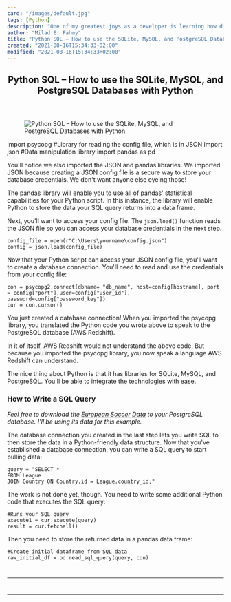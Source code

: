 ```yaml
---
card: "/images/default.jpg"
tags: [Python]
description: "One of my greatest joys as a developer is learning how differ"
author: "Milad E. Fahmy"
title: "Python SQL – How to use the SQLite, MySQL, and PostgreSQL Databases with Python"
created: "2021-08-16T15:34:33+02:00"
modified: "2021-08-16T15:34:33+02:00"
---
```

<div class="site-wrapper">
<main id="site-main" class="site-main outer">
<div class="inner">
<article class="post-full post tag-python tag-sql tag-mysql tag-sqlite tag-database ">
<header class="post-full-header">
<h1 class="post-full-title">Python SQL – How to use the SQLite, MySQL, and PostgreSQL Databases with Python</h1>
</header>
<figure class="post-full-image">
<picture>
<source media="(max-width: 700px)" sizes="1px" srcset="data:image/gif;base64,R0lGODlhAQABAIAAAAAAAP///yH5BAEAAAAALAAAAAABAAEAAAIBRAA7 1w">
<source media="(min-width: 701px)" sizes="(max-width: 800px) 400px,
(max-width: 1170px) 700px,
1400px" srcset="/news/content/images/size/w300/2021/03/max-duzij-qAjJk-un3BI-unsplash-1.jpg 300w,
/news/content/images/size/w600/2021/03/max-duzij-qAjJk-un3BI-unsplash-1.jpg 600w,
/news/content/images/size/w1000/2021/03/max-duzij-qAjJk-un3BI-unsplash-1.jpg 1000w,
/news/content/images/size/w2000/2021/03/max-duzij-qAjJk-un3BI-unsplash-1.jpg 2000w">
<img onerror="this.style.display='none'" src="/news/content/images/size/w2000/2021/03/max-duzij-qAjJk-un3BI-unsplash-1.jpg" alt="Python SQL – How to use the SQLite, MySQL, and PostgreSQL Databases with Python">
</picture>
</figure>
<section class="post-full-content">
<div class="post-content">
import psycopg
#Library for reading the config file, which is in JSON
import json
#Data manipulation library
import pandas as pd</code></pre><p>You'll notice we also imported the JSON and pandas libraries. We imported JSON because creating a JSON config file is a secure way to store your database credentials. We don't want anyone else eyeing those! </p><p>The pandas library will enable you to use all of pandas' statistical capabilities for your Python script. In this instance, the library will enable Python to store the data your SQL query returns into a data frame. </p><p>Next, you'll want to access your config file. The <code>json.load()</code> function reads the JSON file so you can access your database credentials in the next step.</p><pre><code class="language-Setup (continued)">config_file = open(r"C:\Users\yourname\config.json")
config = json.load(config_file)
</code></pre><p>Now that your Python script can access your JSON config file, you'll want to create a database connection. You'll need to read and use the credentials from your config file:</p><pre><code>con = psycopg2.connect(dbname= "db_name", host=config[hostname], port = config["port"],user=config["user_id"], password=config["password_key"])
cur = con.cursor()</code></pre><p>You just created a database connection! When you imported the psycopg library, you translated the Python code you wrote above to speak to the PostgreSQL database (AWS Redshift). </p><p>In it of itself, AWS Redshift would not understand the above code. But because you imported the psycopg library, you now speak a language AWS Redshift can understand. </p><p>The nice thing about Python is that it has libraries for SQLite, MySQL, and PostgreSQL. You'll be able to integrate the technologies with ease.</p><h3 id="how-to-write-a-sql-query">How to Write a SQL Query</h3><p><em>Feel free to download the <a href="https://www.kaggle.com/hugomathien/soccer">European Soccer Data</a> to your PostgreSQL database. I'll be using its data for this example. &nbsp;</em></p><p>The database connection you created in the last step lets you write SQL to then store the data in a Python-friendly data structure. Now that you've established a database connection, you can write a SQL query to start pulling data:</p><pre><code class="language-SQL query">query = "SELECT *
FROM League
JOIN Country ON Country.id = League.country_id;"</code></pre><p>The work is not done yet, though. You need to write some additional Python code that executes the SQL query:</p><pre><code>#Runs your SQL query
execute1 = cur.execute(query)
result = cur.fetchall()</code></pre><p>Then you need to store the returned data in a pandas data frame:</p><pre><code>#Create initial dataframe from SQL data
raw_initial_df = pd.read_sql_query(query, con)
</div>
<hr>
<hr>
</section>
</article>
</div>
</main>
</div>
<!-- Google Tag Manager (noscript) -->
<!-- End Google Tag Manager (noscript) -->
